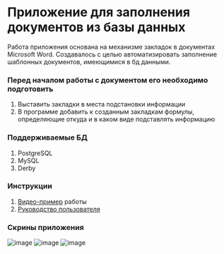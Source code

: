 # Приложение для заполнения документов из базы данных
Работа приложения основана на механизме закладок в документах Microsoft Word. Создавалось с целью автоматизировать заполнение шаблонных документов, имеющимися в бд данными. 

### Перед началом работы с документом его необходимо подготовить
1. Выставить закладки в места подстановки информации
2. В программе добавить к созданным закладкам формулы, определяющие откуда и в каком виде подставлять информацию
### Поддерживаемые БД
1. PostgreSQL
2. MySQL
3. Derby
### Инструкции
1. [Видео-пример](https://disk.yandex.ru/i/tIDXuHuM8qq7Fw) работы
2. [Руководство пользователя](https://disk.yandex.ru/i/35oQtmi1tfGkgg)
### Скрины приложения
![image](https://github.com/user-attachments/assets/8104845d-dee4-47ba-8e34-4d27dea5908e)
![image](https://github.com/user-attachments/assets/09230ddc-60b9-4aac-8f8f-d5d2a5e6a10f)
![image](https://github.com/user-attachments/assets/955bf994-b56a-4b07-8042-64b26374cbaa)
